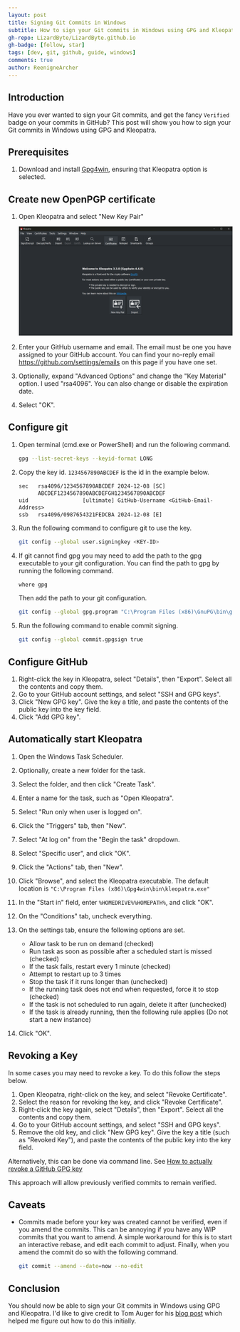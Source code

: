 ```yaml
---
layout: post
title: Signing Git Commits in Windows
subtitle: How to sign your Git commits in Windows using GPG and Kleopatra
gh-repo: LizardByte/LizardByte.github.io
gh-badge: [follow, star]
tags: [dev, git, github, guide, windows]
comments: true
author: ReenigneArcher
---
```


## Introduction
Have you ever wanted to sign your Git commits, and get the fancy `Verified` badge on your commits in GitHub?
This post will show you how to sign your Git commits in Windows using GPG and Kleopatra.

## Prerequisites
1. Download and install [Gpg4win](https://www.gpg4win.org/), ensuring that Kleopatra option is selected.

## Create new OpenPGP certificate
1. Open Kleopatra and select "New Key Pair"

   ![New Key Pair](/assets/img/posts/2024-12-08-git-commit-signing-in-windows/new-key-pair.png)
 
2. Enter your GitHub username and email. The email must be one you have assigned to your GitHub account.
   You can find your no-reply email https://github.com/settings/emails on this page if you have one set.
3. Optionally, expand "Advanced Options" and change the "Key Material" option. I used "rsa4096".
   You can also change or disable the expiration date.
4. Select "OK".

## Configure git
1. Open terminal (cmd.exe or PowerShell) and run the following command.

   ```bash
   gpg --list-secret-keys --keyid-format LONG
   ```

2. Copy the key id. `1234567890ABCDEF` is the id in the example below.

   ```
   sec   rsa4096/1234567890ABCDEF 2024-12-08 [SC]
         ABCDEF1234567890ABCDEFGH1234567890ABCDEF
   uid                 [ultimate] GitHub-Username <GitHub-Email-Address>
   ssb   rsa4096/0987654321FEDCBA 2024-12-08 [E]
   ```

3. Run the following command to configure git to use the key.

   ```bash
   git config --global user.signingkey <KEY-ID>
   ```

4. If git cannot find gpg you may need to add the path to the gpg executable to your git configuration.
   You can find the path to gpg by running the following command.

   ```bash
   where gpg
   ```

   Then add the path to your git configuration.

   ```bash
   git config --global gpg.program "C:\Program Files (x86)\GnuPG\bin\gpg.exe"
   ```

5. Run the following command to enable commit signing.

   ```bash
   git config --global commit.gpgsign true
   ```

## Configure GitHub
1. Right-click the key in Kleopatra, select "Details", then "Export". Select all the contents and copy them.
2. Go to your GitHub account settings, and select "SSH and GPG keys".
3. Click "New GPG key". Give the key a title, and paste the contents of the public key into the key field.
4. Click "Add GPG key".

## Automatically start Kleopatra
1. Open the Windows Task Scheduler.
2. Optionally, create a new folder for the task.
3. Select the folder, and then click "Create Task".
4. Enter a name for the task, such as "Open Kleopatra".
5. Select "Run only when user is logged on".
6. Click the "Triggers" tab, then "New".
7. Select "At log on" from the "Begin the task" dropdown.
8. Select "Specific user", and click "OK".
9. Click the "Actions" tab, then "New".
10. Click "Browse", and select the Kleopatra executable.
    The default location is `"C:\Program Files (x86)\Gpg4win\bin\kleopatra.exe"`
11. In the "Start in" field, enter `%HOMEDRIVE%%HOMEPATH%`, and click "OK".
12. On the "Conditions" tab, uncheck everything.
13. On the settings tab, ensure the following options are set.

    - Allow task to be run on demand (checked)
    - Run task as soon as possible after a scheduled start is missed (checked)
    - If the task fails, restart every 1 minute (checked)
    - Attempt to restart up to 3 times
    - Stop the task if it runs longer than (unchecked)
    - If the running task does not end when requested, force it to stop (checked)
    - If the task is not scheduled to run again, delete it after (unchecked)
    - If the task is already running, then the following rule applies (Do not start a new instance)

14. Click "OK".

## Revoking a Key
In some cases you may need to revoke a key. To do this follow the steps below.

1. Open Kleopatra, right-click on the key, and select "Revoke Certificate".
2. Select the reason for revoking the key, and click "Revoke Certificate".
3. Right-click the key again, select "Details", then "Export". Select all the contents and copy them.
4. Go to your GitHub account settings, and select "SSH and GPG keys".
5. Remove the old key, and click "New GPG key". Give the key a title (such as "Revoked Key"),
   and paste the contents of the public key into the key field.

Alternatively, this can be done via command line.
See [How to actually revoke a GitHub GPG key](https://github.com/orgs/community/discussions/108355#discussioncomment-8476035)

This approach will allow previously verified commits to remain verified.

## Caveats
- Commits made before your key was created cannot be verified, even if you amend the commits. This can be annoying if
  you have any WIP commits that you want to amend. A simple workaround for this is to start an interactive rebase,
  and edit each commit to adjust. Finally, when you amend the commit do so with the following command.

  ```bash
  git commit --amend --date=now --no-edit 
  ```

## Conclusion
You should now be able to sign your Git commits in Windows using GPG and Kleopatra. I'd like to give credit to
Tom Auger for his [blog post](https://tau.gr/posts/2018-06-29-how-to-set-up-signing-commits-with-git/) which helped me
figure out how to do this initially.
